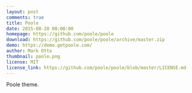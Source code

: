 ```yaml
---
layout: post
comments: true
title: Poole
date: 2015-08-20 00:00:00
homepage: https://github.com/poole/poole
download: https://github.com/poole/poole/archive/master.zip
demo: https://demo.getpoole.com/
author: Mark Otto
thumbnail: poole.png
license: MIT
license_link: https://github.com/poole/poole/blob/master/LICENSE.md
---
```


Poole theme.
